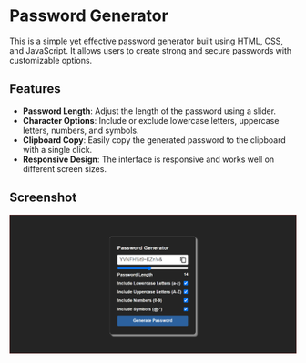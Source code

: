 # Password Generator

This is a simple yet effective password generator built using HTML, CSS, and JavaScript. It allows users to create strong and secure passwords with customizable options.

## Features

- **Password Length**: Adjust the length of the password using a slider.
- **Character Options**: Include or exclude lowercase letters, uppercase letters, numbers, and symbols.
- **Clipboard Copy**: Easily copy the generated password to the clipboard with a single click.
- **Responsive Design**: The interface is responsive and works well on different screen sizes.

## Screenshot

![Password Generator](./PassGenerator.PNG)

